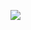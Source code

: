 ![](https://media.discordapp.net/attachments/756611704955338755/1343295489784680458/Untitled148_20250223135602.png?ex=67bcc0e9&is=67bb6f69&hm=02ae72a76f7eabd8353adda962a774db67733184b68309501dd8b019da5f7350&=&format=webp&quality=lossless&width=473&height=473)
